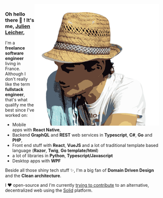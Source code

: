 <img align="right" height="400" src="https://github.com/YuukanOO/YuukanOO/raw/master/images/self.jpg">

### Oh hello there 👋 ! It's me, [Julien Leicher](https://julien.leicher.me),

I'm a **freelance software engineer** living in France. Although I don't really like the term **fullstack engineer**, that's what qualify me the best since I've worked on:

- Mobile apps with **React Native**,
- Backend **GraphQL** and **REST** web services in **Typescript**, **C#**, **Go** and **PHP**,
- Front end stuff with **React**, **VueJS** and a lot of traditional template based language (**Razor**, **Twig**, **Go template/html**)
- a lot of libraries in **Python**, **Typescript/Javascript**
- Desktop apps with **WPF**

Beside all those shiny tech stuff ✨, I'm a big fan of **Domain Driven Design** and the **Clean architecture**.

I ❤ open-source and I'm currently [trying to contribute](https://github.com/solideal) to an alternative, decentralized web using the [Solid](https://solidproject.org/) platform.
